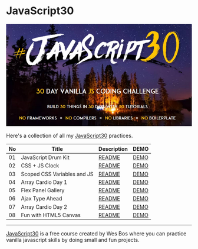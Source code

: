 # JavaScript30

![](./Javascript30_cover.jpg)

Here's a collection of all my [JavaScript30](https://javascript30.com/) practices.


| No  | Title                       | Description                                                                                       | DEMO                                                                        |
| --- | --------------------------- | ------------------------------------------------------------------------------------------------- | --------------------------------------------------------------------------- |
| 01  | JavaScript Drum Kit         | [README](https://github.com/KellyCHI22/JavaScript30/blob/main/01-JavaScript-Drum-Kit/README.md)   | [DEMO](https://kellychi22.github.io/JavaScript30/01-JavaScript-Drum-Kit/)   |
| 02  | CSS + JS Clock              | [README](https://github.com/KellyCHI22/JavaScript30/blob/main/02-JS-and-CS-Clock/README.md)       | [DEMO](https://kellychi22.github.io/JavaScript30/02-JS-and-CS-Clock/)       |
| 03  | Scoped CSS Variables and JS | [README](https://github.com/KellyCHI22/JavaScript30/blob/main/03-CSS-Variables/README.md)         | [DEMO](https://kellychi22.github.io/JavaScript30/03-CSS-Variables/)         |
| 04  | Array Cardio Day 1          | [README](https://github.com/KellyCHI22/JavaScript30/blob/main/04-Array-Cardio-Day-1/README.md)    | [DEMO](https://kellychi22.github.io/JavaScript30/04-Array-Cardio-Day-1/)    |
| 05  | Flex Panel Gallery          | [README](https://github.com/KellyCHI22/JavaScript30/tree/main/05-Flex-Panel-Gallery)              | [DEMO](https://kellychi22.github.io/JavaScript30/05-Flex-Panel-Gallery/)    |
| 06  | Ajax Type Ahead             | [README](https://github.com/KellyCHI22/JavaScript30/blob/main/06-Type-Ahead/README.md)            | [DEMO](https://kellychi22.github.io/JavaScript30/06-Type-Ahead/)            |
| 07  | Array Cardio Day 2          | [README](https://github.com/KellyCHI22/JavaScript30/blob/main/07-Array-Cardio-Day-2/README.md)    | [DEMO](https://kellychi22.github.io/JavaScript30/07-Array-Cardio-Day-2/)    |
| 08  | Fun with HTML5 Canvas       | [README](https://github.com/KellyCHI22/JavaScript30/blob/main/08-Fun-with-HTML5-Canvas/README.md) | [DEMO](https://kellychi22.github.io/JavaScript30/08-Fun-with-HTML5-Canvas/) |

___

[JavaScript30](https://javascript30.com/) is a free course created by Wes Bos where you can practice vanilla javascript skills by doing small and fun projects.